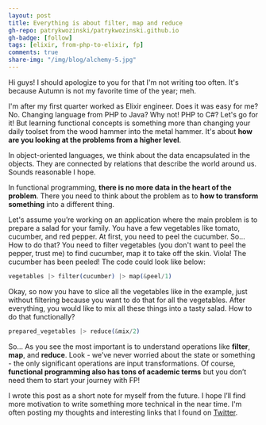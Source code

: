 ```yaml
---
layout: post
title: Everything is about filter, map and reduce
gh-repo: patrykwozinski/patrykwozinski.github.io
gh-badge: [follow]
tags: [elixir, from-php-to-elixir, fp]
comments: true
share-img: "/img/blog/alchemy-5.jpg"
---
```


Hi guys! I should apologize to you for that I'm not writing too often. It's because Autumn is not my favorite time of the year; meh.

I'm after my first quarter worked as Elixir engineer. Does it was easy for me? No. Changing language from PHP to Java? Why not! PHP to C#? Let's go for it! But learning functional concepts is something more than changing your daily toolset from the wood hammer into the metal hammer. It's about **how are you looking at the problems from a higher level**.

In object-oriented languages, we think about the data encapsulated in the objects. They are connected by relations that describe the world around us. Sounds reasonable I hope.

In functional programming, **there is no more data in the heart of the problem**. There you need to think about the problem as to **how to transform something** into a different thing. 

Let's assume you’re working on an application where the main problem is to prepare a salad for your family. You have a few vegetables like tomato, cucumber, and red pepper. At first, you need to peel the cucumber. So... How to do that? You need to filter vegetables (you don't want to peel the pepper, trust me) to find cucumber, map it to take off the skin. Viola! The cucumber has been peeled! The code could look like below:
```elixir
vegetables |> filter(cucumber) |> map(&peel/1)
```

Okay, so now you have to slice all the vegetables like in the example, just without filtering because you want to do that for all the vegetables.
After everything, you would like to mix all these things into a tasty salad. How to do that functionally?
```elixir
prepared_vegetables |> reduce(&mix/2)
```

So... As you see the most important is to understand operations like **filter**, **map**, and **reduce**. Look - we’ve never worried about the state or something - the only significant operations are input transformations. Of course, **functional programming also has tons of academic terms** but you don’t need them to start your journey with FP!

I wrote this post as a short note for myself from the future. I hope I’ll find more motivation to write something more technical in the near time. I'm often posting my thoughts and interesting links that I found on [Twitter](twitter.com/patrykwozinski).

